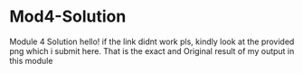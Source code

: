 # Mod4-Solution
Module 4 Solution
hello! if the link didnt work pls, kindly look at the provided png which i submit here. That is the exact and Original result of my output in this module 
